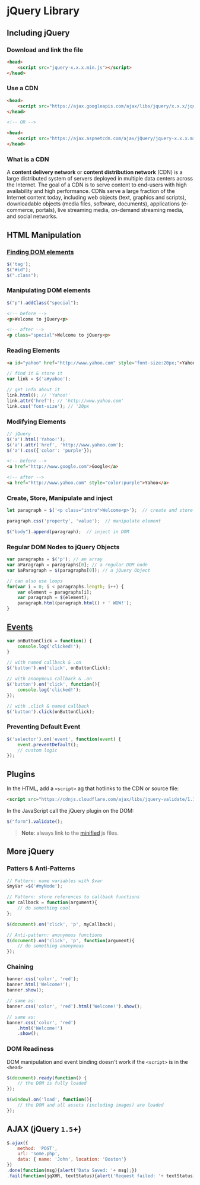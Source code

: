 # jQuery Library

## Including jQuery

### Download and link the file

```html linenums="1"
<head>
    <script src="jquery-x.x.x.min.js"></script>
</head>
```

### Use a CDN

```html linenums="1"
<head>
    <script src="https://ajax.googleapis.com/ajax/libs/jquery/x.x.x/jquery.min.js"></script>
</head>

<!-- OR -->

<head>
    <script src="https://ajax.aspnetcdn.com/ajax/jQuery/jquery-x.x.x.min.js"></script>
</head>
```

### What is a CDN

A **content delivery network** or **content distribution network** (CDN) is a large distributed system of servers deployed in multiple data centers across the Internet.
The goal of a CDN is to serve content to end-users with high availability and high performance.
CDNs serve a large fraction of the Internet content today, including web objects (text, graphics and scripts), downloadable objects (media files, software, documents), applications (e-commerce, portals), live streaming media, on-demand streaming media, and social networks.

## HTML Manipulation

### [Finding DOM elements](https://api.jquery.com/category/selectors/)

```js linenums="1"
$('tag');
$("#id");
$(".class");
```

### Manipulating DOM elements

```js linenums="1"
$("p").addClass("special");
```

```html linenums="1"
<!-- before -->
<p>Welcome to jQuery<p>

<!-- after -->
<p class="special">Welcome to jQuery<p>
```

### Reading Elements

```html linenums="1"
<a id="yahoo" href="http://www.yahoo.com" style="font-size:20px;">Yahoo!</a>
```

```js linenums="1"
// find it & store it
var link = $('a#yahoo');

// get info about it
link.html(); // 'Yahoo!'
link.attr('href'); // 'http://www.yahoo.com'
link.css('font-size'); // '20px
```

### Modifying Elements

```js linenums="1"
// jQuery
$('a').html('Yahoo!');
$('a').attr('href', 'http://www.yahoo.com');
$('a').css({'color': 'purple'});
```

```html linenums="1"
<!-- before -->
<a href="http://www.google.com">Google</a>

<!-- after -->
<a href="http://www.yahoo.com" style="color:purple">Yahoo</a>
```

### Create, Store, Manipulate and inject

```js linenums="1"
let paragraph = $('<p class="intro">Welcome<p>');  // create and store element

paragraph.css('property', 'value');  // manipulate element

$("body").append(paragraph);  // inject in DOM
```

### Regular DOM Nodes to jQuery Objects

```js linenums="1"
var paragraphs = $('p'); // an array
var aParagraph = paragraphs[0]; // a regular DOM node
var $aParagraph = $(paragraphs[0]); // a jQuery Object

// can also use loops
for(var i = 0; i < paragraphs.length; i++) {
    var element = paragraphs[i];
    var paragraph = $(element);
    paragraph.html(paragraph.html() + ' WOW!');
}
```

## [Events](https://api.jquery.com/category/events/)

```js linenums="1"
var onButtonClick = function() {  
    console.log('clicked!');
}

// with named callback & .on
$('button').on('click', onButtonClick);

// with anonymous callback & .on
$('button').on('click', function(){
    console.log('clicked!');
});

// with .click & named callback
$('button').click(onButtonClick);
```

### Preventing Default Event

```js linenums="1"
$('selector').on('event', function(event) {
    event.preventDefault();
    // custom logic
});
```

## Plugins

In the HTML, add a `<script>` ag that hotlinks to the CDN or source file:

```html linenums="1"
<script src="https://cdnjs.cloudflare.com/ajax/libs/jquery-validate/1.17.0/jquery.validate.min.js"><script>
```

In the JavaScript call the jQuery plugin on the DOM:

```js linenums="1"
$("form").validate();
```

> **Note**: always link to the [minified](https://developers.google.com/speed/docs/insights/MinifyResources) js files.

## More jQuery

### Patters & Anti-Patterns

```js linenums="1"
// Pattern: name variables with $var
$myVar =$('#myNode');

// Pattern: store references to callback functions
var callback = function(argument){
    // do something cool
};

$(document).on('click', 'p', myCallback);

// Anti-pattern: anonymous functions
$(document).on('click', 'p', function(argument){
    // do something anonymous
});
```

### Chaining

```js linenums="1"
banner.css('color', 'red');
banner.html('Welcome!');
banner.show();

// same as:
banner.css('color', 'red').html('Welcome!').show();

// same as:
banner.css('color', 'red')
    .html('Welcome!')
    .show();
```

### DOM Readiness

DOM manipulation and event binding doesn't work if the `<script>` is in the `<head>`

```js linenums="1"
$(document).ready(function() {
    // the DOM is fully loaded
});

$(window).on('load', function(){
    // the DOM and all assets (including images) are loaded
});
```

## AJAX (jQuery `1.5`+)

```js linenums="1"
$.ajax({
    method: 'POST',
    url: 'some.php',
    data: { name: 'John', location: 'Boston'}
})
.done(function(msg){alert('Data Saved: '+ msg);})
.fail(function(jqXHR, textStatus){alert('Request failed: '+ textStatus);});
```
